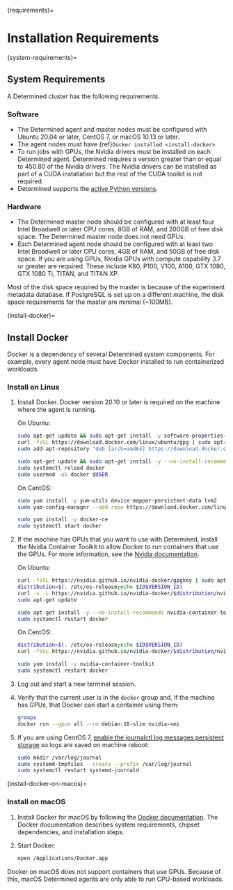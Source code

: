 (requirements)=

# Installation Requirements

(system-requirements)=

## System Requirements

A Determined cluster has the following requirements.

### Software

- The Determined agent and master nodes must be configured with Ubuntu 20.04 or later, CentOS 7, or
  macOS 10.13 or later.
- The agent nodes must have {ref}`Docker installed <install-docker>`.
- To run jobs with GPUs, the Nvidia drivers must be installed on each Determined agent. Determined
  requires a version greater than or equal to 450.80 of the Nvidia drivers. The Nvidia drivers can
  be installed as part of a CUDA installation but the rest of the CUDA toolkit is not required.
- Determined supports the [active Python versions](https://endoflife.date/python).

### Hardware

- The Determined master node should be configured with at least four Intel Broadwell or later CPU
  cores, 8GB of RAM, and 200GB of free disk space. The Determined master node does not need GPUs.
- Each Determined agent node should be configured with at least two Intel Broadwell or later CPU
  cores, 4GB of RAM, and 50GB of free disk space. If you are using GPUs, Nvidia GPUs with compute
  capability 3.7 or greater are required. These include K80, P100, V100, A100, GTX 1080, GTX 1080
  Ti, TITAN, and TITAN XP.

Most of the disk space required by the master is because of the experiment metadata database. If
PostgreSQL is set up on a different machine, the disk space requirements for the master are minimal
(~100MB).

(install-docker)=

## Install Docker

Docker is a dependency of several Determined system components. For example, every agent node must
have Docker installed to run containerized workloads.

### Install on Linux

1. Install Docker. Docker version 20.10 or later is required on the machine where the agent is
   running.

   On Ubuntu:

   ```bash
   sudo apt-get update && sudo apt-get install -y software-properties-common
   curl -fsSL https://download.docker.com/linux/ubuntu/gpg | sudo apt-key add -
   sudo add-apt-repository "deb [arch=amd64] https://download.docker.com/linux/ubuntu $(lsb_release -cs) stable"

   sudo apt-get update && sudo apt-get install -y --no-install-recommends docker-ce
   sudo systemctl reload docker
   sudo usermod -aG docker $USER
   ```

   On CentOS:

   ```bash
   sudo yum install -y yum-utils device-mapper-persistent-data lvm2
   sudo yum-config-manager --add-repo https://download.docker.com/linux/centos/docker-ce.repo

   sudo yum install -y docker-ce
   sudo systemctl start docker
   ```

2. If the machine has GPUs that you want to use with Determined, install the Nvidia Container
   Toolkit to allow Docker to run containers that use the GPUs. For more information, see the
   [Nvidia documentation](https://github.com/NVIDIA/nvidia-docker).

   On Ubuntu:

   ```bash
   curl -fsSL https://nvidia.github.io/nvidia-docker/gpgkey | sudo apt-key add -
   distribution=$(. /etc/os-release;echo $ID$VERSION_ID)
   curl -s -L https://nvidia.github.io/nvidia-docker/$distribution/nvidia-docker.list | sudo tee /etc/apt/sources.list.d/nvidia-docker.list
   sudo apt-get update

   sudo apt-get install -y --no-install-recommends nvidia-container-toolkit
   sudo systemctl restart docker
   ```

   On CentOS:

   ```bash
   distribution=$(. /etc/os-release;echo $ID$VERSION_ID)
   curl -fsSL https://nvidia.github.io/nvidia-docker/$distribution/nvidia-docker.repo | sudo tee /etc/yum.repos.d/nvidia-docker.repo

   sudo yum install -y nvidia-container-toolkit
   sudo systemctl restart docker
   ```

3. Log out and start a new terminal session.

4. Verify that the current user is in the `docker` group and, if the machine has GPUs, that Docker
   can start a container using them:

   ```bash
   groups
   docker run --gpus all --rm debian:10-slim nvidia-smi
   ```

5. If you are using CentOS 7, [enable the journalctl log messages persistent storage](https://unix.stackexchange.com/a/159390) so logs are saved on machine reboot:

   ```bash
   sudo mkdir /var/log/journal
   sudo systemd-tmpfiles --create --prefix /var/log/journal
   sudo systemctl restart systemd-journald
   ```

(install-docker-on-macos)=

### Install on macOS

1. Install Docker for macOS by following the [Docker documentation](https://docs.docker.com/desktop/mac/install/). The Docker documentation describes system
   requirements, chipset dependencies, and installation steps.

2. Start Docker:

   ```bash
   open /Applications/Docker.app
   ```

Docker on macOS does not support containers that use GPUs. Because of this, macOS Determined agents
are only able to run CPU-based workloads.
